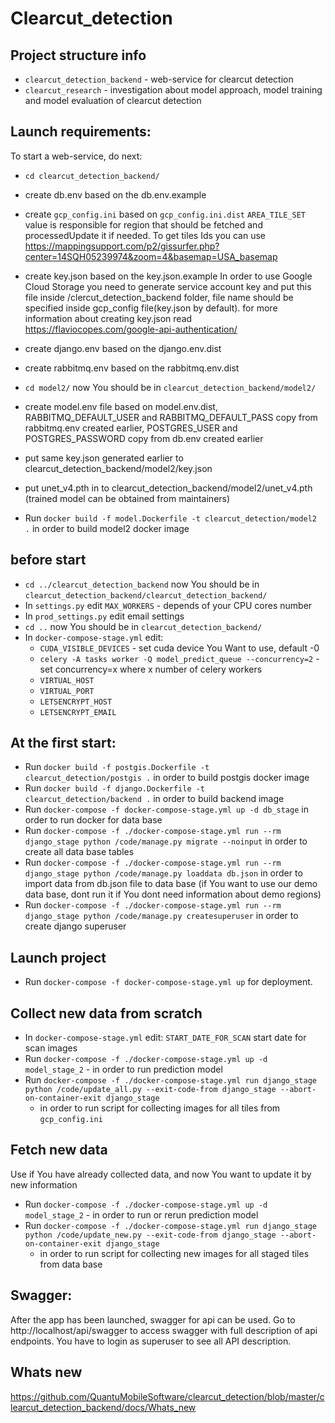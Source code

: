 # Clearcut_detection

## Project structure info
 * `clearcut_detection_backend` - web-service for clearcut detection
 * `clearcut_research` - investigation about model approach, model training and model evaluation of clearcut detection
 
## Launch requirements:  
To start a web-service, do next:
* `cd clearcut_detection_backend/`  
* create db.env based on the db.env.example
* create `gcp_config.ini` based on `gcp_config.ini.dist`
        `AREA_TILE_SET` value is responsible for region that should be fetched and processedUpdate it if needed. 
        To get tiles Ids you can use https://mappingsupport.com/p2/gissurfer.php?center=14SQH05239974&zoom=4&basemap=USA_basemap
          
* create key.json based on the key.json.example
        In order to use Google Cloud Storage you need to generate service account key and put this file inside /clercut_detection_backend folder, 
        file name should be specified inside gcp_config file(key.json by default).
        for more information about creating key.json read https://flaviocopes.com/google-api-authentication/
        
* create django.env based on the django.env.dist
* create rabbitmq.env based on the rabbitmq.env.dist

* `cd model2/` now You should be in `clearcut_detection_backend/model2/`
* create model.env file based on model.env.dist,
    RABBITMQ_DEFAULT_USER and RABBITMQ_DEFAULT_PASS copy from rabbitmq.env created earlier, 
    POSTGRES_USER and POSTGRES_PASSWORD copy from db.env created earlier
* put same key.json  generated earlier to clearcut_detection_backend/model2/key.json
* put unet_v4.pth in to  clearcut_detection_backend/model2/unet_v4.pth (trained model can be obtained from maintainers)
* Run `docker build -f model.Dockerfile -t clearcut_detection/model2 .` in order to build model2 docker image

## before start
* `cd ../clearcut_detection_backend` now You should be in `clearcut_detection_backend/clearcut_detection_backend/`
* In `settings.py` edit `MAX_WORKERS` - depends of your CPU cores number
* In `prod_settings.py` edit email settings 
* `cd ..` now You should be in `clearcut_detection_backend/`
* In `docker-compose-stage.yml` edit:
    * `CUDA_VISIBLE_DEVICES` - set cuda device You Want to use, default -0
    * `celery -A tasks worker -Q model_predict_queue --concurrency=2` - set concurrency=x where x number of celery workers
    * `VIRTUAL_HOST`
    * `VIRTUAL_PORT`
    * `LETSENCRYPT_HOST`
    * `LETSENCRYPT_EMAIL`

## At the first start:
* Run `docker build -f postgis.Dockerfile -t clearcut_detection/postgis .` in order to build postgis docker image
* Run `docker build -f django.Dockerfile -t clearcut_detection/backend .` in order to build backend image
* Run `docker-compose -f docker-compose-stage.yml up -d db_stage` in order to run docker for data base
* Run `docker-compose -f ./docker-compose-stage.yml run --rm django_stage python /code/manage.py migrate --noinput`
    in order to create all data base tables
* Run `docker-compose -f ./docker-compose-stage.yml run --rm django_stage python /code/manage.py loaddata db.json`
    in order to import data from db.json file to data base (if You want to use our demo data base, dont run it if You dont need information about demo regions)
* Run `docker-compose -f ./docker-compose-stage.yml run --rm django_stage python /code/manage.py createsuperuser` in order to create django superuser
    
## Launch project
* Run `docker-compose -f docker-compose-stage.yml up` for deployment.

## Collect new data from scratch
* In `docker-compose-stage.yml` edit: `START_DATE_FOR_SCAN` start date for scan images
* Run `docker-compose -f ./docker-compose-stage.yml up -d model_stage_2` - in order to run prediction model
* Run `docker-compose -f ./docker-compose-stage.yml run django_stage python /code/update_all.py --exit-code-from django_stage --abort-on-container-exit django_stage` 
    - in order to run script for collecting images for all tiles from `gcp_config.ini`
    
## Fetch new data
Use if You have already collected data, and now You want to update it by new information
* Run `docker-compose -f ./docker-compose-stage.yml up -d model_stage_2` - in order to run or rerun prediction model
* Run `docker-compose -f ./docker-compose-stage.yml run django_stage python /code/update_new.py --exit-code-from django_stage --abort-on-container-exit django_stage`
    - in order to run script for collecting new images for all staged tiles from data base
    
## Swagger:  
After the app has been launched, swagger for api can be used. Go to http://localhost/api/swagger to access swagger with full description of api endpoints.
You have to login as superuser to see all API description.

## Whats new
https://github.com/QuantuMobileSoftware/clearcut_detection/blob/master/clearcut_detection_backend/docs/Whats_new
